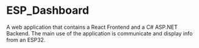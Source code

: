 # ESP_Dashboard
A web application that contains a React Frontend and a C# ASP.NET Backend. 
The main use of the application is communicate and display info from an ESP32.

